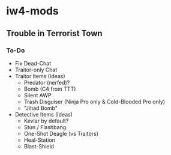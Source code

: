 # iw4-mods

## Trouble in Terrorist Town

### To-Do

* Fix Dead-Chat
* Traitor-only Chat
* Traitor Items (Ideas)
  * Predator (nerfed)?
  * Bomb (C4 from TTT)
  * Silent AWP
  * Trash Disguiser (Ninja Pro only & Cold-Blooded Pro only)
  * "Jihad Bomb"
* Detective Items (Ideas)
  * Kevlar by default?
  * Stun / Flashbang
  * One-Shot Deagle (vs Traitors)
  * Heal-Station
  * Blast-Shield
